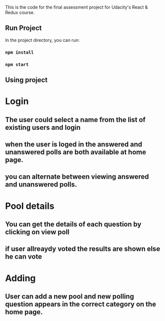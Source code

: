 This is the code for the final assessment project for Udacity's React & Redux course.
## Run Project

In the project directory, you can run:

### `npm install`

### `npm start`

## Using project 
# Login
## The user could select a name from the list of existing users and login
## when the user is loged in the answered and unanswered polls are both available at home page.
## you can alternate between viewing answered and unanswered polls.

# Pool details
## You can get the details of each question by clicking on view poll
## if user allreaydy voted the results are shown else he can vote
 # Adding
 ##  User can add a new pool and new polling question appears in the correct category on the home page.
